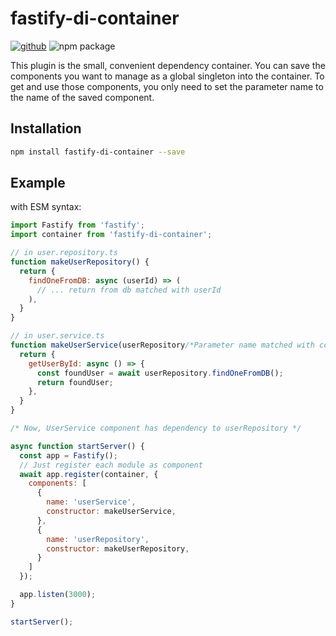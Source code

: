 # fastify-di-container

[![github](https://img.shields.io/github/last-commit/jinkyuhan/fastify-di-container)](https://github/jinkyuhan/fastify-di-container)
![npm package](https://img.shields.io/badge/npm%20package-v1.0.0-brightgreen.svg)

This plugin is the small, convenient dependency container.
You can save the components you want to manage as a global singleton into the container.
To get and use those components, you only need to set the parameter name to the name of the saved component.

## Installation

```bash
npm install fastify-di-container --save
```

## Example

with ESM syntax:

```javascript
import Fastify from 'fastify';
import container from 'fastify-di-container';

// in user.repository.ts
function makeUserRepository() {
  return {
    findOneFromDB: async (userId) => (
      // ... return from db matched with userId
    ),
  }
}

// in user.service.ts
function makeUserService(userRepository/*Parameter name matched with component name*/) {
  return {
    getUserById: async () => {
      const foundUser = await userRepository.findOneFromDB();
      return foundUser;
    },
  }
}

/* Now, UserService component has dependency to userRepository */

async function startServer() {
  const app = Fastify();
  // Just register each module as component
  await app.register(container, {
    components: [
      {
        name: 'userService',
        constructor: makeUserService,
      },
      {
        name: 'userRepository',
        constructor: makeUserRepository,
      }
    ]
  });

  app.listen(3000);
}

startServer();
```
